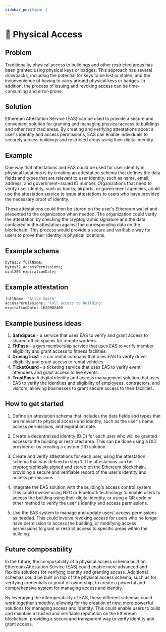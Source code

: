 ```yaml
---
sidebar_position: 4
---
```


#  🔑 Physical Access

## Problem
Traditionally, physical access to buildings and other restricted areas has been granted using physical keys or badges. This approach has several drawbacks, including the potential for keys to be lost or stolen, and the inconvenience of having to carry around physical keys or badges. In addition, the process of issuing and revoking access can be time-consuming and error-prone.

## Solution
Ethereum Attestation Service (EAS) can be used to provide a secure and convenient solution for granting and managing physical access to buildings and other restricted areas. By creating and verifying attestations about a user's identity and access permissions, EAS can enable individuals to securely access buildings and restricted areas using their digital identity.

## Example
One way that attestations and EAS could be used for user identity in physical locations is by creating an attestation schema that defines the data fields and types that are relevant to user identity, such as name, email, address, and government-issued ID number. Organizations that need to verify user identity, such as banks, airports, or government agencies, could use the attestation service to issue attestations to users who have provided the necessary proof of identity.

These attestations could then be stored on the user's Ethereum wallet and presented to the organization when needed. The organization could verify the attestation by checking the cryptographic signature and the data contained in the attestation against the corresponding data on the blockchain. This process would provide a secure and verifiable way for users to prove their identity in physical locations.

## Example schema 
``` bash
bytes32 fullName;
bytes32 accessPermissions;
uint256 expirationDate;
```

## Example attestation
``` bash
fullName: "Alice Smith"
accessPermissions: "Full access to building"
expirationDate: 1620982400

```

## Example business ideas
1. **SafeSpace** - a service that uses EAS to verify and grant access to shared office spaces for remote workers.
2. **FitPass** - a gym membership service that uses EAS to verify member eligibility and grant access to fitness facilities.
3. **DrivingTrust** - a car rental company that uses EAS to verify driver eligibility and grant access to rental vehicles.
4. **TicketGuard** - a ticketing service that uses EAS to verify event attendees and grant access to live events.
5. **TrustPass**: A digital identity and access management solution that uses EAS to verify the identities and eligibility of employees, contractors, and visitors, allowing businesses to grant secure access to their facilities.

## How to get started
1. Define an attestation schema that includes the data fields and types that are relevant to physical access and identity, such as the user's name, access permissions, and expiration date.

2. Create a decentralized identity (DID) for each user who will be granted access to the building or restricted area. This can be done using a DID provider or by creating a custom DID solution.

3. Create and verify attestations for each user, using the attestation schema that was defined in step 1. The attestations can be cryptographically signed and stored on the Ethereum blockchain, providing a secure and verifiable record of the user's identity and access permissions.

4. Integrate the EAS solution with the building's access control system. This could involve using NFC or Bluetooth technology to enable users to access the building using their digital identity, or using a QR code or other method to verify the user's identity and access permissions.

5. Use the EAS system to manage and update users' access permissions as needed. This could involve revoking access for users who no longer have permission to access the building, or modifying access permissions to grant or restrict access to specific areas within the building.

## Future composability
In the future, the composability of a physical access schema built on Ethereum Attestation Service (EAS) could enable more advanced and flexible solutions for verifying identity and granting access. Additional schemas could be built on top of the physical access schema, such as for verifying credentials or proof of ownership, to create a powerful and comprehensive system for managing access and identity.

By leveraging the interoperability of EAS, these different schemas could work together smoothly, allowing for the creation of new, more powerful solutions for managing access and identity. This could enable users to build and maintain a trusted and verifiable reputation on the Ethereum blockchain, providing a secure and transparent way to verify identity and grant access.